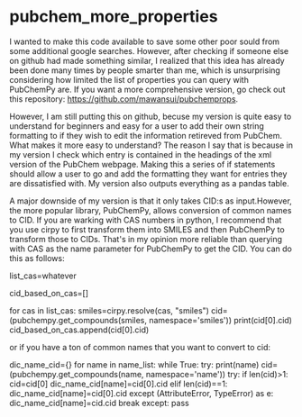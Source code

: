 # pubchem_more_properties


I wanted to make this code available to save some other poor sould from some additional google searches. However, after checking if someone else on github had made something similar, I realized that this idea has already been done many times by people smarter than me, which is unsurprising considering how limited the list of properties you can query with PubChemPy are. If you want a more comprehensive version, go check out this repository: https://github.com/mawansui/pubchemprops. 

However, I am still putting this on github, becuse my version is quite easy to understand for beginners and easy for a user to add their own string formatting to if they wish to edit the information retireved from PubChem. What makes it more easy to understand? The reason I say that is because in my version I check which entry is contained in the headings of the xml version of the PubChem webpage. Making this a series of if statements should allow a user to go and add the formatting they want for entries they are dissatisfied with. My version also outputs everything as a pandas table.

A major downside of my version is that it only takes CID:s as input.However, the more popular library, PubChemPy, allows conversion of common names to CID. If you are warking with CAS numbers in python, I recommend that you use cirpy to first transform them into SMILES and then PubChemPy to transform those to CIDs. That's in my opinion more reliable than querying with CAS as the name parameter for PubChemPy to get the CID. You can do this as follows:


list_cas=whatever

cid_based_on_cas=[]

for cas in list_cas:
        smiles=cirpy.resolve(cas, "smiles")
        cid=(pubchempy.get_compounds(smiles, namespace='smiles'))
        print(cid[0].cid)
        cid_based_on_cas.append(cid[0].cid)


or if you have a ton of common names that you want to convert to cid:


dic_name_cid={}
for name in name_list:
  while True:
   try:
    print(name)
    cid=(pubchempy.get_compounds(name, namespace='name'))
    try:
        if len(cid)>1:
            cid=cid[0]
            dic_name_cid[name]=cid[0].cid
        elif len(cid)==1:
            dic_name_cid[name]=cid[0].cid
    except (AttributeError, TypeError) as e:
        dic_name_cid[name]=cid.cid
    break
   except:
       pass
